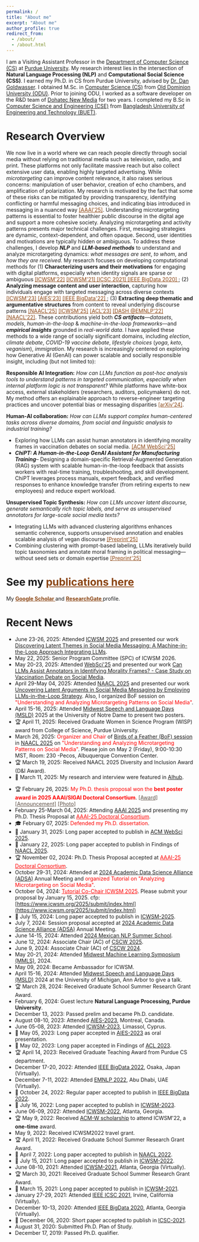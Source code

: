 ```yaml
---
permalink: /
title: "About me"
excerpt: "About me"
author_profile: true
redirect_from: 
  - /about/
  - /about.html
---
```

I am a Visiting Assistant Professor in the [Department of Computer Science (CS)](https://www.cs.purdue.edu/) at [Purdue University](https://www.purdue.edu/). My research interest lies in the intersection of **Natural Language Processing (NLP)** and **Computational Social Science (CSS)**. I earned my Ph.D. in CS from Purdue University, advised by [Dr. Dan Goldwasser](https://www.cs.purdue.edu/homes/dgoldwas/). I obtained M.Sc. in [Computer Science (CS)](https://odu.edu/compsci) from [Old Dominion University (ODU)](https://www.odu.edu/#prospective). Prior to joining ODU, I worked as a software developer on the R&D team of [Dohatec New Media](http://www.dohatec.com/) for two years. I completed my B.Sc in [Computer Science and Engineering (CSE)](https://cse.buet.ac.bd/) from [Bangladesh University of Engineering and Technology (BUET)](http://www.buet.ac.bd/).

Research Overview
======
We now live in a world where we can reach people directly through social media without relying on traditional media such as television, radio, and print. These platforms not only facilitate massive reach but also collect extensive user data, enabling highly targeted advertising. While *microtargeting* can improve content relevance, it also raises serious concerns: manipulation of user behavior, creation of echo chambers, and amplification of polarization. My research is motivated by the fact that some of these risks can be mitigated by providing transparency, identifying conflicting or harmful messaging choices, and indicating bias introduced in messaging in a nuanced way <a href="https://ojs.aaai.org/index.php/AAAI/article/view/35212" style="color: #8B4513;" > [AAAI'25]</a>. Understanding microtargeting patterns is essential to foster healthier public discourse in the digital age and support a more cohesive society. Analyzing microtargeting and activity patterns presents major technical challenges. First, messaging strategies are dynamic, context-dependent, and often opaque. Second, user identities and motivations are typically hidden or ambiguous. To address these challenges, I develop ***NLP*** and ***LLM-based methods*** to understand and analyze microtargeting dynamics: *what messages are sent*, *to whom*, and *how they are received*. My research focuses on developing computational methods for (1) **Characterizing users and their motivations** for engaging with digital platforms, especially when identity signals are sparse or ambiguous 
<a href="https://ojs.aaai.org/index.php/ICWSM/article/view/19298" style="color: #8B4513;" > [ICWSM'22]</a> <a href="https://ojs.aaai.org/index.php/ICWSM/article/view/18057" style="color: #8B4513;" > [ICWSM'21] </a> <a href="https://ieeexplore.ieee.org/stamp/stamp.jsp?tp=&arnumber=9364605" style="color: #8B4513;" > [ICSC 2021] </a> <a href="https://ieeexplore.ieee.org/document/9378461" style="color: #8B4513;" > [IEEE BigData 2020] </a>;
(2) **Analyzing message content and user interaction**, capturing how individuals engage with targeted messaging across diverse contexts
<a href="https://ojs.aaai.org/index.php/ICWSM/article/view/22156" style="color: #8B4513;" > [ICWSM'23]</a> <a href="https://dl.acm.org/doi/10.1145/3600211.3604665" style="color: #8B4513;" > [AIES'23]</a> <a href="https://ieeexplore.ieee.org/document/10021123" style="color: #8B4513;" > [IEEE BigData'22] </a>;
(3) **Extracting deep thematic and argumentative structures** from content to reveal underlying discourse patterns 
<a href="https://aclanthology.org/2025.findings-naacl.413.pdf" style="color: #8B4513;" > [NAACL'25]</a> <a href="https://ojs.aaai.org/index.php/ICWSM/article/view/35850" style="color: #8B4513;" > [ICWSM'25]</a> <a href="https://aclanthology.org/2023.findings-acl.313/" style="color: #8B4513;" > [ACL'23]</a> <a href="https://aclanthology.org/2022.dash-1.13.pdf" style="color: #8B4513;" > [DASH @EMNLP'22]</a> <a href="https://aclanthology.org/2022.naacl-main.427.pdf" style="color: #8B4513;" > [NAACL'22]</a>. 
These contributions yield both ***CS artifacts***—*datasets*, *models*, *human-in-the-loop* & *machine-in-the-loop frameworks*—and ***empirical insights*** grounded in *real-world data*. I have applied these methods to a wide range of socially significant domains, including *election*, *climate debate*, *COVID-19 vaccine debate*, *lifestyle choices* (*yoga*, *keto*, *veganism*), *immigration*.  My research is increasingly centered on exploring how Generative AI (GenAI) can power scalable and socially responsible insight, including (but not limited to):

**Responsible AI Integration:** *How can LLMs function as post-hoc analysis tools to understand patterns in targeted communication, especially when internal platform logic is not transparent?* While platforms have white-box access, external stakeholders (researchers, auditors, policymakers) do not. My method offers an explainable approach to reverse-engineer targeting practices and uncover potential bias or messaging disparities <a href="https://arxiv.org/pdf/2410.05401" style="color: #8B4513;" > [arXiv’24]</a>.  

**Human‑AI collaboration:** *How can LLMs support complex human-centered tasks across diverse domains, from social and linguistic analysis to industrial training?* 
- Exploring how LLMs can assist human annotators in identifying morality frames in vaccination debates on social media. <a href="https://arxiv.org/pdf/2502.01991" style="color: #8B4513;" > [ACM WebSci'25]</a>
- ***ChiPT: A Human-in-the-Loop GenAI Assistant for Manufacturing Training***– Designing a domain-specific Retrieval-Augmented Generation (RAG) system with scalable human-in-the-loop feedback that assists workers with real-time training, troubleshooting, and skill development. ChiPT leverages process manuals, expert feedback, and verified responses to enhance knowledge transfer (from retiring experts to new employees) and reduce expert workload.

**Unsupervised Topic Synthesis:** *How can LLMs uncover latent discourse, generate semantically rich topic labels, and serve as unsupervised annotators for large-scale social media texts?* 
- Integrating LLMs with advanced clustering algorithms enhances semantic coherence, supports unsupervised annotation and enables scalable analysis of vegan discourse <a href="http://tunazislam.github.io/publications/vegan-llms" style="color: #8B4513;">[Preprint'25]</a>
- Combining clustering with prompt-based labeling, LLMs iteratively build topic taxonomies and annotate moral framing in political messaging—without seed sets or domain expertise <a href="http://tunazislam.github.io/publications/topic-synthesis-election2024-llms" style="color: #8B4513;">[Preprint'25]</a>

<!-- <span style="color: red">I’m on the academic job market 2024. I welcome any potential opportunities to connect and discuss how I can be a good fit for potential roles.</span>
<a href="https://tunazislam.github.io/files/CV_Tunazzina_Islam.pdf" style="color: blue;" > [CV]</a>
<a href="https://tunazislam.github.io/files/Research_Statement_Tunazzina_Islam.pdf" style="color: blue;" > [Research Statement]</a>
<a href="https://tunazislam.github.io/files/Teaching_Statement_Tunazzina_Islam.pdf" style="color: blue;" > [Teaching Statement]</a> -->
<!-- <a href="https://tunazislam.github.io/files/Diversity_Statement_Tunazzina_Islam.pdf" style="color: blue;" > [Diversity Statement]</a> -->

<!-- Post-hoc analysis of climate microtargeting. <a href="https://arxiv.org/pdf/2410.05401" style="color: #8B4513;" > [arXiv’24]</a> 
**Human‑AI collaboration:** *Can LLMs support a broader range of psycholinguistic tasks across diverse domains and social issues, particularly in contexts with varying data availability and complexity?* 
- Example:  Exploring how LLMs can assist human annotators in identifying morality frames within vaccination debates on social media. <a href="https://arxiv.org/pdf/2502.01991" style="color: #8B4513;" > [ACM WebSci 2025]</a> -->


See my <a href="https://tunazislam.github.io/publications/" style="color: #8B4513;" > <b>publications here </b> </a> 
======
My <a href="https://scholar.google.com/citations?user=YNChCGMAAAAJ&hl=en" style="color: #8B4513;" > <b> Google Scholar </b> </a> and <a href="https://www.researchgate.net/profile/Tunazzina_Islam" style="color: #8B4513;" > <b> ResearchGate </b> </a> profile.

Recent News
======
* June 23-26, 2025: Attended [ICWSM 2025](https://www.icwsm.org/2025/index.html) and presented our work [Discovering Latent Themes in Social Media Messaging: A Machine-in-the-Loop Approach Integrating LLMs](https://ojs.aaai.org/index.php/ICWSM/article/view/35850). 
* May 22, 2025: Senior Program Committee (SPC) of ICWSM 2026.
* May 20-23, 2025: Attended [WebSci'25](https://www.websci25.org/) and presented our work [Can LLMs Assist Annotators in Identifying Morality Frames? - Case Study on Vaccination Debate on Social Media](https://dl.acm.org/doi/10.1145/3717867.3717902). 
* April 29-May 04, 2025: Attended [NAACL 2025](https://2025.naacl.org/) and presented our work [Uncovering Latent Arguments in Social Media Messaging by Employing LLMs-in-the-Loop Strategy](https://aclanthology.org/2025.findings-naacl.413/). Also, I organized BoF session on <span style="color:red">"Understanding and Analyzing Microtargeting Patterns on Social Media"</span>.
* April 15-16, 2025: Attended [Midwest Speech and Language Days (MSLD)](https://nlp.nd.edu/msld25/) 2025 at the University of Notre Dame to present two posters.
* &#x1F3C6; April 11, 2025: Received Graduate Women in Science Program (WISP) award from College of Science, Purdue University.
* March 26, 2025: <span style="color:red">Organizer and Chair</span> of [Birds of a Feather (BoF) session](https://2025.naacl.org/calls/affinity/) in [NAACL 2025](https://2025.naacl.org/) on <span style="color:red">"Understanding and Analyzing Microtargeting Patterns on Social Media"</span>. Please join on May 2 (Friday), 9:00-10:30 MST, Room: 230 -Pecos, Albuquerque Convention Center.
* &#x1F3C6; March 19, 2025: Received NAACL 2025 Diversity and Inclusion Award (D&I Award).
* &#x1F4F0; March 11, 2025: My research and interview were featured in [AIhub](https://aihub.org/2025/03/11/interview-with-tunazzina-islam-understand-microtargeting-and-activity-patterns-on-social-media/).
<!--- * March 10, 2025: Joined as AI Forge Visiting Assistant Professor at [Purdue Computer Science](https://www.cs.purdue.edu/). -->
* &#x1F3C6; February 26, 2025: <span style="color:red"> My Ph.D. thesis proposal won the **best poster award in 2025 AAAI/SIGAI Doctoral Consortium**</span>. <a href="https://aaai.org/about-aaai/aaai-awards/aaai-25-paper-awards/" style="color: #5f5147;" onmouseover="this.style.color='black';" onmouseout="this.style.color='#5f5147';">[Award]</a> <a href="https://tunazislam.github.io/files/AAAI 2025 DC best poster.pdf" style="color: #5f5147;" onmouseover="this.style.color='black';" onmouseout="this.style.color='#5f5147';">[Announcement]</a> <a href="https://tunazislam.github.io/images/Best_Poster_Award_AAAI_DC_2025.jpeg" style="color: #5f5147;" onmouseover="this.style.color='black';" onmouseout="this.style.color='#5f5147';">[Photo]</a>
* February 25-March 04, 2025: Attending [AAAI 2025](https://aaai.org/conference/aaai/aaai-25/) and presenting my Ph.D. Thesis Proposal at <a style="color:red" href="https://aaai.org/conference/aaai/aaai-25/doctoral-consortium-call/">AAAI-25 Doctoral Consortium</a>.
* &#x1F393; February 07, 2025: <span style="color:red"> Defended my Ph.D. dissertation</span>.
* &#x1F4DD; January 31, 2025: Long paper accepted to publish in [ACM WebSci 2025](https://www.websci25.org/).
* &#x1F4DD; January 22, 2025: Long paper accepted to publish in Findings of [NAACL 2025](https://2025.naacl.org/).
* &#x1F3C6; November 02, 2024: Ph.D. Thesis Proposal accepted at <a style="color:red" href="https://aaai.org/conference/aaai/aaai-25/doctoral-consortium-call/">AAAI-25 Doctoral Consortium</a>.
* October 29-31, 2024: Attended at [2024 Academic Data Science Alliance (ADSA)](https://academicdatascience.org/adsa-meetings/2024-adsa-annual-meeting/) Annual Meeting and <span style="color:red"> organized Tutorial on "Analyzing Microtargeting on Social Media"</span>.
* October 04, 2024: <a style="color:red" href="https://www.icwsm.org/2025/organization/index.html#">Tutorial Co-Chair ICWSM 2025</a>. Please submit your proposal by January 15, 2025. cfp: [https://www.icwsm.org/2025/submit/index.html](https://www.icwsm.org/2025/submit/index.html)
* &#x1F4DD; July 15, 2024: Long paper accepted to publish in [ICWSM-2025](https://www.icwsm.org/2025/).
* July 7, 2024: Session proposal accepted at [2024 Academic Data Science Alliance (ADSA)](https://academicdatascience.org/adsa-meetings/2024-adsa-annual-meeting/) Annual Meeting.
* June 14-15, 2024: Attended [2024 Mexican NLP Summer School](https://ampln.github.io/escuelaverano2024/).
* June 12, 2024: Associate Chair (AC) of [CSCW 2025](https://cscw.acm.org/2025/).
* June 9, 2024: Associate Chair (AC) of [CSCW 2024](https://cscw.acm.org/2024/).
* May 20-21, 2024: Attended [Midwest Machine Learning Symposium (MMLS)](https://midwest-ml.org/2024/), 2024.
* May 09, 2024: Became Ambassador for ICWSM.
* April 15-16, 2024: Attended [Midwest Speech and Language Days (MSLD)](https://ai.engin.umich.edu/news/midwest-speech-and-language-days/) 2024 at the University of Michigan, Ann Arbor to give a talk.
* &#x1F3C6; March 28, 2024: Received Graduate School Summer Research Grant Award.
* February 6, 2024: Guest lecture **Natural Language Processing, Purdue University**.
* December 13, 2023: Passed prelim and became Ph.D. candidate.
* August 08-10, 2023: Attended [AIES-2023](https://www.aies-conference.com/2023/), Montreal, Canada.
* June 05-08, 2023: Attended [ICWSM-2023](https://www.icwsm.org/2023/index.html/), Limassol, Cyprus.
* &#x1F4DD; May 05, 2023: Long paper accepted in [AIES-2023](https://www.aies-conference.com/2023/) as oral presentation.
* &#x1F4DD; May 02, 2023: Long paper accepted in Findings of [ACL 2023](https://2023.aclweb.org/).
* &#x1F3C6; April 14, 2023: Received Graduate Teaching Award from Purdue CS department.
* December 17-20, 2022: Attended [IEEE BigData 2022](https://bigdataieee.org/BigData2022/), Osaka, Japan (Virtually).
* December 7-11, 2022: Attended [EMNLP 2022](https://2022.emnlp.org/), Abu Dhabi, UAE (Virtually).
* &#x1F4DD; October 24, 2022: Regular paper accepted to publish in [IEEE BigData 2022](https://bigdataieee.org/BigData2022/).
* &#x1F4DD; July 16, 2022: Long paper accepted to publish in [ICWSM-2023](https://www.icwsm.org/2023/index.html/).
* June 06-09, 2022: Attended [ICWSM-2022](https://www.icwsm.org/2022/index.html), Atlanta, Georgia.
* &#x1F3C6; May 9, 2022: Received [ACM-W scholarship](https://women.acm.org/scholars/acm-w-scholars/tunazzina-islam/) to attend ICWSM'22, a **one-time** award.
* May 9, 2022: Received ICWSM2022 travel grant.
* &#x1F3C6; April 11, 2022: Received Graduate School Summer Research Grant Award.
* &#x1F4DD; April 7, 2022: Long paper accepted to publish in [NAACL 2022](https://2022.naacl.org/).
* &#x1F4DD; July 15, 2021: Long paper accepted to publish in [ICWSM-2022](https://www.icwsm.org/2022/index.html/).
* June 08-10, 2021: Attended [ICWSM-2021](https://www.icwsm.org/2021/index.html), Atlanta, Georgia (Virtually).
* &#x1F3C6; March 30, 2021: Received Graduate School Summer Research Grant Award.
* &#x1F4DD; March 15, 2021: Long paper accepted to publish in [ICWSM-2021](https://www.icwsm.org/2021/index.html).
* January 27-29, 2021: Attended [IEEE ICSC 2021](https://semanticcomputing.wixsite.com/icsc2021), Irvine, California (Virtually).
* December 10-13, 2020: Attended [IEEE BigData 2020](https://bigdataieee.org/BigData2020/), Atlanta, Georgia (Virtually).
* &#x1F4DD; December 06, 2020: Short paper accepted to publish in [ICSC-2021](https://www.semanticcomputing.org/).
* August 31, 2020: Submitted Ph.D. Plan of Study.
* December 17, 2019: Passed Ph.D. qualifier.

<!---
* December 10-13, 2020: Attended [IEEE BigData 2020](https://bigdataieee.org/BigData2020/), Atlanta, Georgia (Virtually).
* August 31, 2020: Submitted Ph.D. Plan of Study.
* December 17, 2019: Passed Ph.D. qualifier.
* August 10-16, 2019: Attended [IJCAI-2019](https://ijcai19.org/), Macao, China.
* August 04-08, 2019: Attended [KDD 2019](https://www.kdd.org/kdd2019/), Anchoarge, Alaska.
* July 07-12, 2019: Attended International HPC Summer School [IHPCSS2019](https://ss19.ihpcss.org/), Kobe, Japan.
* January 7, 2019: Started Ph.D. in [Computer Science](https://www.cs.purdue.edu/) at [Purdue University, West Lafayette](https://www.purdue.edu/).
* October 15, 2018: Got admission offer for Ph.D. in [Computer Science](https://www.cs.purdue.edu/) from [Purdue University](https://www.purdue.edu/) beginning in Spring 2019. 
* June 07, 2019 : Paper accepted to publish in [WISDOM'19](https://sentic.net/wisdom/#wisdom2019) co-located with [KDD'19](https://www.kdd.org/kdd2019/), Anchorage, Alaska. 
* May 18, 2019 : Paper accepted for a presentation in [SocialNLP 2019](https://sites.google.com/site/socialnlp2019/) [@ IJCAI-2019](https://ijcai19.org/), Macao, China. 
* April 30, 2019: [Journal paper](https://ieeexplore.ieee.org/document/8703093) named "Analysis of Subtelomeric REXTAL Assemblies Using QUAST" is available online.
* April 12-13, 2019: Attended CRA-W Graduate Cohort Workshop, Chicago, IL.
* March 15, 2019: Selected to participate in the [IHPCSS2019](https://ss19.ihpcss.org/), Kobe, Japan.
* January 30, 2019: Paper accepted to publish in [TCBB journal](https://www.computer.org/web/tcbb).
* January 7, 2019: Started Ph.D. in [Computer Science](https://www.cs.purdue.edu/) at [Purdue University, West Lafayette](https://www.purdue.edu/).
* December 13-14, 2018: Attended [SCEC 2018](https://scec18.github.io/) in Delhi, India.
* October 15, 2018: Got admission offer for Ph.D. in [Computer Science](https://www.cs.purdue.edu/) from [Purdue University](https://www.purdue.edu/) with a Research Assistantship beginning in Spring 2019. 
* October 4, 2018: Awarded travel funding to attend Second Workshop on Software Challenges to Exascale Computing [SCEC 2018](https://scec18.github.io/).
* September 29, 2018: Attended [UM Explore Graduate Studies in CSE 2018 Workshop](https://www.eecs.umich.edu/cse/Explore_Grad_Studies/).
* Sepetember 26-28, 2018: Attended [GHC 2018](https://ghc.anitab.org/2018-attend/schedule-overview/poster-session/#biotech) in Houston, TX to present my research Poster.
* August 2018: Graduated with Master's degree in [Computer Science](https://odu.edu/compsci) from [Old Dominion University](https://www.odu.edu/#prospective), Norfolk, VA.
* July 26, 2018: Received travel award to attend [UM Explore Graduate Studies in CSE 2018 Workshop](https://www.eecs.umich.edu/cse/Explore_Grad_Studies/).
* April 24, 2018: Awarded as [Computer Science Outstanding Graduate Researcher](https://twitter.com/oducs/status/988885970081714176).
* March 25, 2018: A Paper titled "REXTAL: Regional Extension of Assemblies Using Linked-Reads" was accepted in [ISBRA 2018](http://alan.cs.gsu.edu/isbra18/), Beijing, China.
* September 22, 2017: Won **2nd prize** in [Tapia Student Poster Competition](https://twitter.com/Tunaz_Islam/status/911624351400767490) in ACM Richard Tapia Celebration of Diversity in Computing Conference, Atlanta, GA.
* June 16, 2017: A paper titled "Quantification of Twist from the Central Lines of β-strands" was accepted in [Journal of Computational Biology](https://home.liebertpub.com/publications/journal-of-computational-biology/31/overview).
* October 19-21, 2016: Attended GHC 2016 as a [GHC Scholar](https://ghc.anitab.org/2016-student-academic/scholarships/2016-ghc-scholars/attachment/tunazzina-islam-1/) in Houston, TX and presented my research Poster.
* September 14-17, 2016: Attended with the travel grant at ACM Richard Tapia Celebration of Diversity in Computing Conference, Austin, TX.
* April 15-16, 2016: Attended CRA-W Graduate Cohort Workshop, San Diego, CA.
-->

